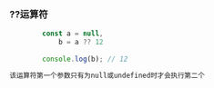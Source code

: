 ### ??运算符

```js
        const a = null,
            b = a ?? 12
        
        console.log(b); // 12

该运算符第一个参数只有为null或undefined时才会执行第二个
```

